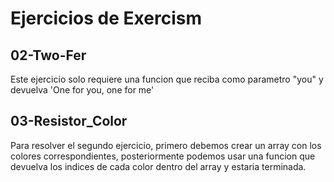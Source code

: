 # Ejercicios de Exercism

## 02-Two-Fer
Este ejercicio solo requiere una funcion que reciba como parametro "you" y devuelva 'One for you, one for me'


## 03-Resistor_Color
Para resolver el segundo ejercicio, primero debemos crear un array con los colores correspondientes, posteriormente podemos usar una funcion que devuelva los indices de cada color dentro del array y estaria terminada.

